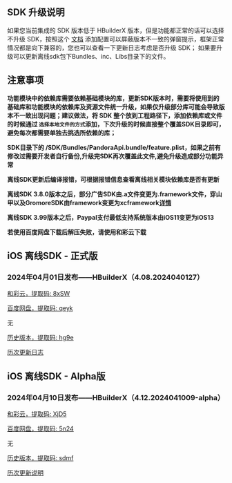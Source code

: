 ## SDK 升级说明
如果您当前集成的 SDK 版本低于 HBuilderX 版本，但是功能都正常的话可以选择不升级 SDK，按照这个 [文档](https://ask.dcloud.net.cn/article/35627) 添加配置可以屏蔽版本不一致的弹窗提示，框架正常情况都是向下兼容的，您也可以查看一下更新日志考虑是否升级 SDK； 如果要升级可以更新离线sdk包下Bundles、inc、Libs目录下的文件。

## 注意事项
**功能模块中的依赖库需要依赖基础模块的库，更新SDK版本时，需要将使用到的基础库和功能模块的依赖库及资源文件统一升级，如果仅升级部分库可能会导致版本不一致出现问题；建议做法，将 SDK 整个放到工程路径下，添加依赖库或文件的时候通过 `选择本地文件的方式`添加，下次升级的时候直接整个覆盖SDK目录即可，避免每次都需要单独去挑选所依赖的库；**

**SDK目录下的 /SDK/Bundles/PandoraApi.bundle/feature.plist，如果之前有修改过需要开发者自行备份,升级完SDK再次覆盖此文件,避免升级造成部分功能异常**

**离线SDK更新后编译报错，可根据报错信息查看离线相关模块依赖库是否有更新**

**离线SDK 3.8.0版本之后，部分广告SDK由.a文件变更为.framework文件，穿山甲以及GromoreSDK由framework变更为xcframework[详情](https://nativesupport.dcloud.net.cn/AppDocs/usemodule/iOSModuleConfig/uniad.html)**

**离线SDK 3.99版本之后，Paypal支付最低支持系统版本由iOS11变更为iOS13**

**若使用百度网盘下载后解压失败，请使用和彩云下载**


## iOS 离线SDK - 正式版

### 2024年04月01日发布——HBuilderX（4.08.2024040127）

[和彩云，提取码: 8xSW](https://caiyun.139.com/m/i?115CooUGbcEOP)

[百度网盘，提取码: qeyk](https://pan.baidu.com/s/1Ds0KRuEXLmSP6bn5UK83zA?pwd=qeyk)

无


[历史版本，提取码: hg9e](https://pan.baidu.com/s/1pEoGF1A_v61DKD1UMD8Ogw?pwd=hg9e)

[历次更新日志](update_history_iOS_release.md)


## iOS 离线SDK - Alpha版

### 2024年04月10日发布——HBuilderX（4.12.2024041009-alpha）

[和彩云，提取码: XjD5](https://caiyun.139.com/m/i?115Cemj5jIBmp)

[百度网盘，提取码: 5n24](https://pan.baidu.com/s/1Pe7k5QfpggHNy8oGK95QbA?pwd=5n24)

无

[历史版本，提取码: sdmf](https://pan.baidu.com/s/1PEN7RYtpxTQb27NMly_JWw?pwd=sdmf)

[历次更新说明](update_history_iOS_alpha.md)
